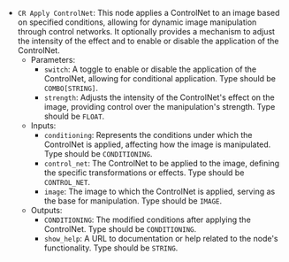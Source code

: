 - `CR Apply ControlNet`: This node applies a ControlNet to an image based on specified conditions, allowing for dynamic image manipulation through control networks. It optionally provides a mechanism to adjust the intensity of the effect and to enable or disable the application of the ControlNet.
    - Parameters:
        - `switch`: A toggle to enable or disable the application of the ControlNet, allowing for conditional application. Type should be `COMBO[STRING]`.
        - `strength`: Adjusts the intensity of the ControlNet's effect on the image, providing control over the manipulation's strength. Type should be `FLOAT`.
    - Inputs:
        - `conditioning`: Represents the conditions under which the ControlNet is applied, affecting how the image is manipulated. Type should be `CONDITIONING`.
        - `control_net`: The ControlNet to be applied to the image, defining the specific transformations or effects. Type should be `CONTROL_NET`.
        - `image`: The image to which the ControlNet is applied, serving as the base for manipulation. Type should be `IMAGE`.
    - Outputs:
        - `CONDITIONING`: The modified conditions after applying the ControlNet. Type should be `CONDITIONING`.
        - `show_help`: A URL to documentation or help related to the node's functionality. Type should be `STRING`.

